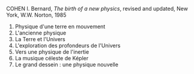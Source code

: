 COHEN I. Bernard, _The birth of a new physics_, revised and updated, New York, W.W. Norton, 1985

1. Physique d'une terre en mouvement  
2. L'ancienne physique  
3. La Terre et l'Univers  
4. L'exploration des profondeurs de l'Univers  
5. Vers une physique de l'inertie  
6. La musique céleste de Képler  
7. Le grand dessein : une physique nouvelle